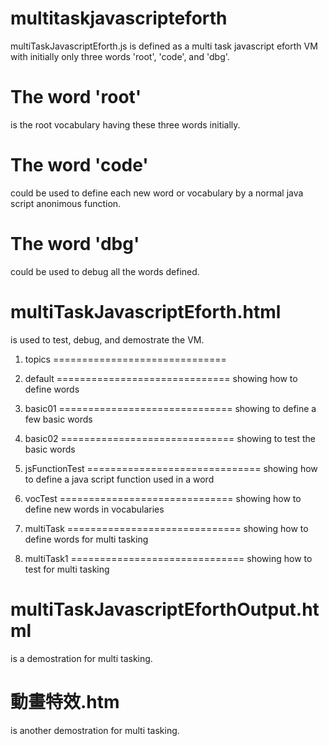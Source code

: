 multitaskjavascripteforth
=========================
multiTaskJavascriptEforth.js is defined as a multi task javascript eforth VM with initially only three words 'root', 'code', and 'dbg'. 

The word 'root'
===============
is the root vocabulary having these three words initially.

The word 'code'
===============
could be used to define each new word or vocabulary by a normal java script anonimous function.

The word 'dbg'
===============
could be used to debug all the words defined.

multiTaskJavascriptEforth.html
==============================
is used to test, debug, and demostrate the VM.

1. topics
==============================

2. default
==============================
showing how to define words

3. basic01 
==============================
showing to define a few basic words

4. basic02 
==============================
showing to test the basic words

5. jsFunctionTest 
==============================
showing how to define a java script function used in a word

6. vocTest 
==============================
showing how to define new words in vocabularies

7. multiTask 
==============================
showing how to define words for multi tasking

8. multiTask1 
==============================
showing how to test for multi tasking

multiTaskJavascriptEforthOutput.html
==============================
is a demostration for multi tasking.

動畫特效.htm
==============================
is another demostration for multi tasking.

